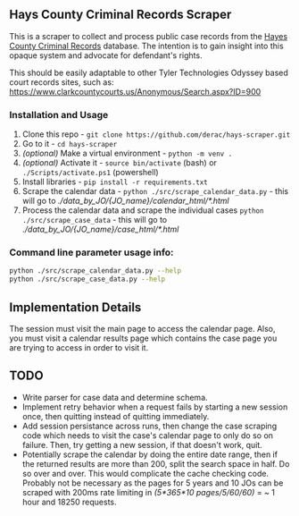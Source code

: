 ## Hays County Criminal Records Scraper

This is a scraper to collect and process public case records from the [Hayes County Criminal Records](http://public.co.hays.tx.us/) database. The intention is to gain insight into this opaque system and advocate for defendant's rights.

This should be easily adaptable to other Tyler Technologies Odyssey based court records sites, such as:
https://www.clarkcountycourts.us/Anonymous/Search.aspx?ID=900

### Installation and Usage

1. Clone this repo - `git clone https://github.com/derac/hays-scraper.git`
1. Go to it - `cd hays-scraper`
1. _(optional)_ Make a virtual environment - `python -m venv .`
1. _(optional)_ Activate it - `source bin/activate` (bash) or `./Scripts/activate.ps1` (powershell)
1. Install libraries - `pip install -r requirements.txt`
1. Scrape the calendar data - `python ./src/scrape_calendar_data.py` - this will go to _./data_by_JO/{JO_name}/calendar_html/\*.html_
1. Process the calendar data and scrape the individual cases `python ./src/scrape_case_data` - this will go to _./data_by_JO/{JO_name}/case_html/\*.html_

### Command line parameter usage info:

```bash
python ./src/scrape_calendar_data.py --help
python ./src/scrape_case_data.py --help
```

## Implementation Details

The session must visit the main page to access the calendar page. Also, you must visit a calendar results page which contains the case page you are trying to access in order to visit it.

## TODO

- Write parser for case data and determine schema.
- Implement retry behavior when a request fails by starting a new session once, then quitting instead of quitting immediately.
- Add session persistance across runs, then change the case scraping code which needs to visit the case's calendar page to only do so on failure. Then, try getting a new session, if that doesn't work, quit.
- Potentially scrape the calendar by doing the entire date range, then if the returned results are more than 200, split the search space in half. Do so over and over. This would complicate the cache checking code. Probably not be necessary as the pages for 5 years and 10 JOs can be scraped with 200ms rate limiting in _(5\*365\*10 pages/5/60/60)_ = ~ 1 hour and 18250 requests.
